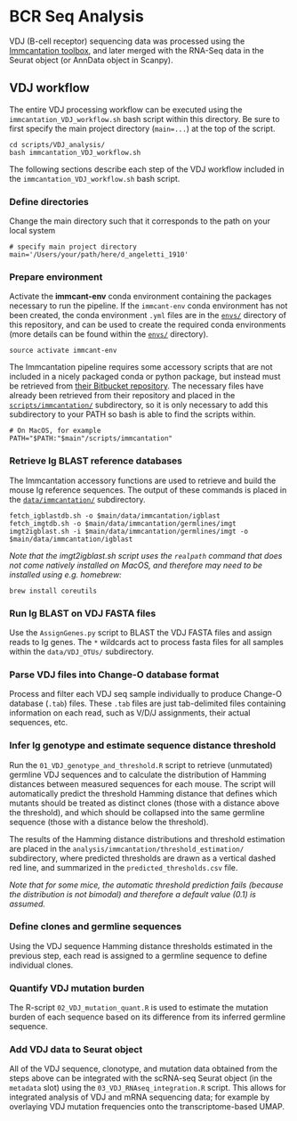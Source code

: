 # BCR Seq Analysis

VDJ (B-cell receptor) sequencing data was processed using the [Immcantation toolbox](https://immcantation.readthedocs.io/en/stable/), and later merged with the RNA-Seq data in the Seurat object (or AnnData object in Scanpy).

## VDJ workflow

The entire VDJ processing workflow can be executed using the `immcantation_VDJ_workflow.sh` bash script within this directory. Be sure to first specify the main project directory (`main=...`) at the top of the script.

```
cd scripts/VDJ_analysis/
bash immcantation_VDJ_workflow.sh
```

The following sections describe each step of the VDJ workflow included in the `immcantation_VDJ_workflow.sh` bash script.


### Define directories

Change the main directory such that it corresponds to the path on your local system

```
# specify main project directory
main='/Users/your/path/here/d_angeletti_1910'
```

### Prepare environment

Activate the **immcant-env** conda environment containing the packages necessary to run the pipeline. If the `immcant-env` conda environment has not been created, the conda environment `.yml` files are in the [`envs/`](../../envs) directory of this repository, and can be used to create the required conda environments (more details can be found within the [`envs/`](../../envs) directory).

```
source activate immcant-env
```

The Immcantation pipeline requires some accessory scripts that are not included in a nicely packaged conda or python package, but instead must be retrieved from [their Bitbucket repository](https://bitbucket.org/kleinstein/immcantation/src/master/scripts/). The necessary files have already been retrieved from their repository and placed in the [`scripts/immcantation/`](../immcantation) subdirectory, so it is only necessary to add this subdirectory to your PATH so bash is able to find the scripts within.

```
# On MacOS, for example
PATH="$PATH:"$main"/scripts/immcantation"
```


### Retrieve Ig BLAST reference databases

The Immcantation accessory functions are used to retrieve and build the mouse Ig reference sequences. The output of these commands is placed in the [`data/immcantation/`](../../data/immcantation) subdirectory.

```
fetch_igblastdb.sh -o $main/data/immcantation/igblast
fetch_imgtdb.sh -o $main/data/immcantation/germlines/imgt
imgt2igblast.sh -i $main/data/immcantation/germlines/imgt -o $main/data/immcantation/igblast
```

*Note that the imgt2igblast.sh script uses the `realpath` command that does not come natively installed on MacOS, and therefore may need to be installed using e.g. homebrew:*

```
brew install coreutils
```

### Run Ig BLAST on VDJ FASTA files

Use the `AssignGenes.py` script to BLAST the VDJ FASTA files and assign reads to Ig genes. The `*` wildcards act to process fasta files for all samples within the `data/VDJ_OTUs/` subdirectory.


### Parse VDJ files into Change-O database format

Process and filter each VDJ seq sample individually to produce Change-O database (`.tab`) files. These `.tab` files are just tab-delimited files containing information on each read, such as V/D/J assignments, their actual sequences, etc.


### Infer Ig genotype and estimate sequence distance threshold

Run the `01_VDJ_genotype_and_threshold.R` script to retrieve (unmutated) germline VDJ sequences and to calculate the distribution of Hamming distances between measured sequences for each mouse. The script will automatically predict the threshold Hamming distance that defines which mutants should be treated as distinct clones (those with a distance above the threshold), and which should be collapsed into the same germline sequence (those with a distance below the threshold).

The results of the Hamming distance distributions and threshold estimation are placed in the `analysis/immcantation/threshold_estimation/` subdirectory, where predicted thresholds are drawn as a vertical dashed red line, and summarized in the `predicted_thresholds.csv` file.

*Note that for some mice, the automatic threshold prediction fails (because the distribution is not bimodal) and therefore a default value (0.1) is assumed.*


### Define clones and germline sequences

Using the VDJ sequence Hamming distance thresholds estimated in the previous step, each read is assigned to a germline sequence to define individual clones.


### Quantify VDJ mutation burden

The R-script `02_VDJ_mutation_quant.R` is used to estimate the mutation burden of each sequence based on its difference from its inferred germline sequence.


### Add VDJ data to Seurat object

All of the VDJ sequence, clonotype, and mutation data obtained from the steps above can be integrated with the scRNA-seq Seurat object (in the `metadata` slot) using the `03_VDJ_RNAseq_integration.R` script. This allows for integrated analysis of VDJ and mRNA sequencing data; for example by overlaying VDJ mutation frequencies onto the transcriptome-based UMAP.







